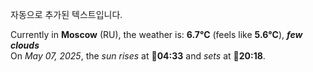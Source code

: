 
자동으로 추가된 텍스트입니다.

<!--START_SECTION:weather:moscow-->
Currently in **Moscow** (RU), the weather is: **6.7°C** (feels like **5.6°C**), ***few clouds***<br/>
On *May 07, 2025*, the *sun rises* at 🌅**04:33** and *sets* at 🌇**20:18**.
<!--END_SECTION:weather-->
